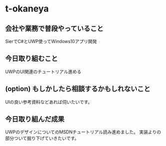 # t-okaneya

## 会社や業務で普段やっていること
SierでC#とUWP使ってWindows10アプリ開発

## 今日取り組むこと
UWPのUI関連のチュートリアル進める

## (option) もしかしたら相談するかもしれないこと
UIの良い参考資料などあれば伺いたいです。

## 今日取り組んだ成果
UWPのデザインについてのMSDNチュートリアル読み進めました。
実装よりの部分ついて掘り下げていきたいです。
